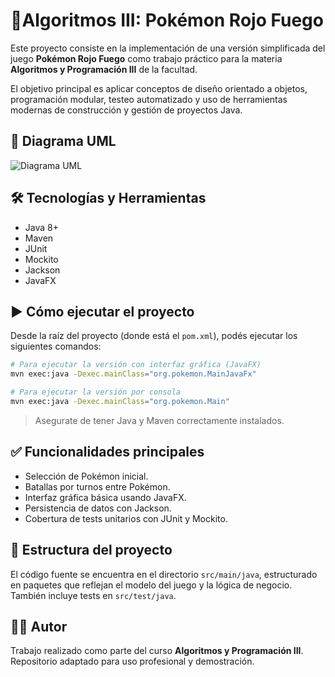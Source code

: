 # 🧠Algoritmos III: Pokémon Rojo Fuego

Este proyecto consiste en la implementación de una versión simplificada del juego **Pokémon Rojo Fuego** como trabajo práctico para la materia **Algoritmos y Programación III** de la facultad.

El objetivo principal es aplicar conceptos de diseño orientado a objetos, programación modular, testeo automatizado y uso de herramientas modernas de construcción y gestión de proyectos Java.

## 📸 Diagrama UML
![Diagrama UML](Diagrama_UML_Pokemon.png)

## 🛠️ Tecnologías y Herramientas

- Java 8+
- Maven
- JUnit
- Mockito
- Jackson
- JavaFX

## ▶️ Cómo ejecutar el proyecto

Desde la raíz del proyecto (donde está el `pom.xml`), podés ejecutar los siguientes comandos:

```bash
# Para ejecutar la versión con interfaz gráfica (JavaFX)
mvn exec:java -Dexec.mainClass="org.pokemon.MainJavaFx"

# Para ejecutar la versión por consola
mvn exec:java -Dexec.mainClass="org.pokemon.Main"
```

> Asegurate de tener Java y Maven correctamente instalados.

## ✅ Funcionalidades principales

- Selección de Pokémon inicial.
- Batallas por turnos entre Pokémon.
- Interfaz gráfica básica usando JavaFX.
- Persistencia de datos con Jackson.
- Cobertura de tests unitarios con JUnit y Mockito.

## 📁 Estructura del proyecto

El código fuente se encuentra en el directorio `src/main/java`, estructurado en paquetes que reflejan el modelo del juego y la lógica de negocio. También incluye tests en `src/test/java`.

## 👨‍💻 Autor

Trabajo realizado como parte del curso **Algoritmos y Programación III**.  
Repositorio adaptado para uso profesional y demostración.


